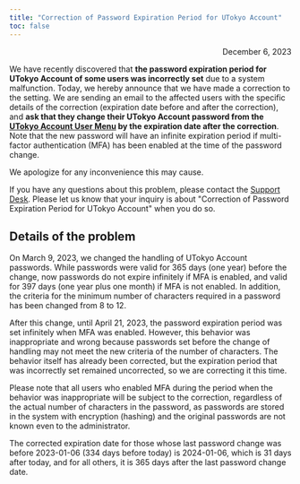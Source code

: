 ```yaml
---
title: "Correction of Password Expiration Period for UTokyo Account"
toc: false
---
```


<div style="text-align: right;">December 6, 2023</div>

We have recently discovered that **the password expiration period for UTokyo Account of some users was incorrectly set** due to a system malfunction. Today, we hereby announce that we have made a correction to the setting. We are sending an email to the affected users with the specific details of the correction (expiration date before and after the correction), and **ask that they change their UTokyo Account password from the [UTokyo Account User Menu](https://utacm.adm.u-tokyo.ac.jp/webmtn/LoginServlet) by the expiration date after the correction**. Note that the new password will have an infinite expiration period if multi-factor authentication (MFA) has been enabled at the time of the password change.

We apologize for any inconvenience this may cause.

If you have any questions about this problem, please contact the [Support Desk](/en/support/). Please let us know that your inquiry is about "Correction of Password Expiration Period for UTokyo Account" when you do so.

## Details of the problem

On March 9, 2023, we changed the handling of UTokyo Account passwords. While passwords were valid for 365 days (one year) before the change, now passwords do not expire infinitely if MFA is enabled, and valid for 397 days (one year plus one month) if MFA is not enabled. In addition, the criteria for the minimum number of characters required in a password has been changed from 8 to 12.

After this change, until April 21, 2023, the password expiration period was set infinitely when MFA was enabled. However, this behavior was inappropriate and wrong because passwords set before the change of handling may not meet the new criteria of the number of characters. The behavior itself has already been corrected, but the expiration period that was incorrectly set remained uncorrected, so we are correcting it this time.

Please note that all users who enabled MFA during the period when the behavior was inappropriate will be subject to the correction, regardless of the actual number of characters in the password, as passwords are stored in the system with encryption (hashing) and the original passwords are not known even to the administrator.

The corrected expiration date for those whose last password change was before 2023-01-06 (334 days before today) is 2024-01-06, which is 31 days after today, and for all others, it is 365 days after the last password change date.
